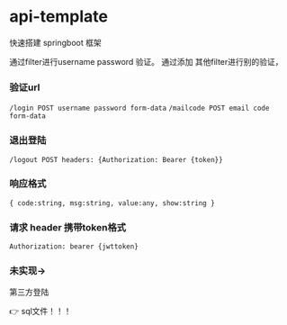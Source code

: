 # api-template
快速搭建 springboot 框架

通过filter进行username password 验证。 通过添加 其他filter进行别的验证，
### 验证url
``/login POST username password form-data``
``/mailcode POST email code form-data``
### 退出登陆
``/logout POST headers: {Authorization: Bearer {token}}``

### 响应格式
``{ code:string, msg:string, value:any, show:string }``

### 请求 header 携带token格式

``Authorization: bearer {jwttoken}``

### 未实现->
第三方登陆

👉 sql文件！！！